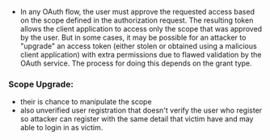 * In any OAuth flow, the user must approve the requested access based on the scope defined in the authorization request. The resulting token allows the client application to access only the scope that was approved by the user. But in some cases, it may be possible for an attacker to "upgrade" an access token (either stolen or obtained using a malicious client application) with extra permissions due to flawed validation by the OAuth service. The process for doing this depends on the grant type.

### Scope Upgrade: 
* their is chance to manipulate the scope
* also unverified user registration that doesn't verify the user who register so attacker can register with the same detail that victim have and may able to login in as victim.
